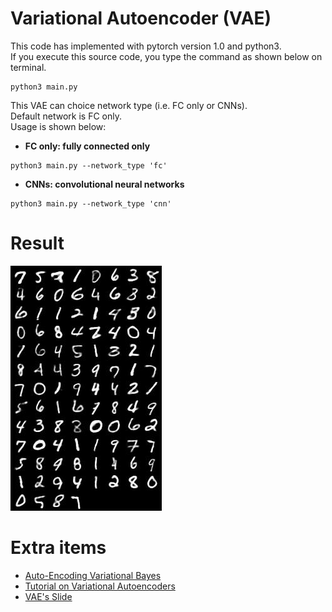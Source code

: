 # Variational Autoencoder (VAE)
This code has implemented with pytorch version 1.0 and python3.<br>
If you execute this source code, you type the command as shown below on terminal.

```
python3 main.py
```
This VAE can choice network type (i.e. FC only or CNNs).<br>
Default network is FC only.<br>
Usage is shown below:<br>
* **FC only: fully connected only**
```
python3 main.py --network_type 'fc'
```

* **CNNs: convolutional neural networks**
```
python3 main.py --network_type 'cnn'
```

# Result
![VAE Result](./image/samples100.jpg)

# Extra items
* [Auto-Encoding Variational Bayes](https://arxiv.org/pdf/1312.6114.pdf)
* [Tutorial on Variational Autoencoders](https://arxiv.org/pdf/1606.05908.pdf)
* [VAE's Slide](./Explanation_VAE_jp.pdf)
